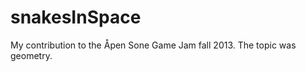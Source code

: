 snakesInSpace
=============

My contribution to the Åpen Sone Game Jam fall 2013. The topic was geometry.

